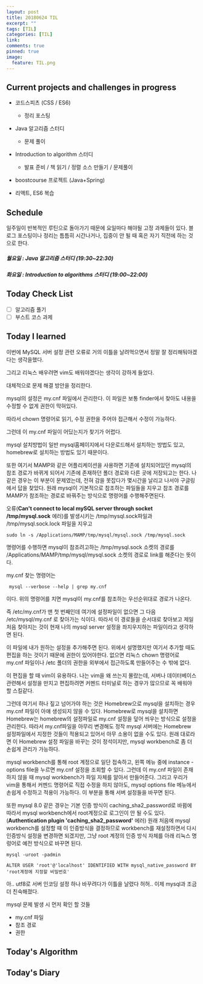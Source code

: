 ```yaml
---
layout: post
title: 20180624 TIL
excerpt: ""
tags: [TIL]
categories: [TIL]
link:
comments: true
pinned: true
image:
  feature: TIL.png
---
```


## Current projects and challenges in progress

- 코드스피츠 (CSS / ES6)

  - 정리 포스팅

- Java 알고리즘 스터디 

  - 문제 풀이

- Introduction to algorithm 스터디

  - 발표 준비 / 책 읽기 / 정렬 소스 만들기 / 문제풀이

- boostcourse 프로젝트 (Java+Spring)

- 리액트, ES6 복습

  

## Schedule

일주일이 반복적인 루틴으로 돌아가기 때문에 요일마다 해야될 고정 과제들이 있다. 블로그 포스팅이나 정리는 틈틈히 시간나거나, 집중이 안 될 때 혹은 자기 직전에 하는 것으로 한다.

##### 월요일 : Java 알고리즘 스터디  (19:30~22:30)

##### 화요일 : Introduction to algorithms 스터디 (19:00~22:00)

## Today Check List

- [ ] 알고리즘 풀기
- [ ] 부스트 코스 과제

## Today I learned

이번에 MySQL 서버 설정 관련 오류로 거의 이틀을 날려먹으면서 정말 잘 정리해둬야겠다는 생각을했다.

그리고 리눅스 배우려면 vim도 배워야겠다는 생각이 강하게 들었다.



대체적으로 문제 해결 방안을 정리한다.

mysql의 설정은 my.cnf 파일에서 관리한다. 이 파일은 보통 finder에서 찾아도 내용을 수정할 수 없게 권한이 막혀있다. 

따라서 chown 명령어로 읽기, 수정 권한을 주어야 접근해서 수정이 가능하다.

그런데 이 my.cnf 파일이 어딨는지가 찾기가 어렵다.

mysql 설치방법이 일반 mysql홈페이지에서 다운로드해서 설치하는 방법도 있고, homebrew로 설치하는 방법도 있기 때문이다.

또한 여기서 MAMP와 같은 어플리케이션을 사용하면 기존에 설치되어있던 mysql의 참조 경로가 바뀌게 되어서 기존에 존재하던 폴더 경로와 다른 곳에 저장되고는 한다. 나 같은 경우는 이 부분이 문제였는데, 전혀 감을 못잡다가 몇시간을 날리고 나서야 구글링에서 답을 찾았다. 원래 mysql이 기본적으로 참조하는 파일들을 지우고 참조 경로를 MAMP가 참조하는 경로로 바꿔주는 방식으로 명령어를 수행해주면된다.

오류(**Can't connect to local mySQL server through socket /tmp/mysql.sock** 에러)를 발생시키는 /tmp/mysql.sock파일과 /tmp/mysql.sock.lock 파일을 지우고

```sudo ln -s /Applications/MAMP/tmp/mysql/mysql.sock /tmp/mysql.sock ```

명령어를 수행하면 mysql이 참조려고하는 /tmp/mysql.sock 소켓의 경로를 /Applications/MAMP/tmp/mysql/mysql.sock 소켓의 경로로 link를 해준다는 뜻이다.

my.cnf 찾는 명령어는

``` mysql --verbose --help | grep my.cnf ```

이다. 위의 명령어를 치면 mysql이 my.cnf를 참조하는 우선순위대로 경로가 나온다.

즉 /etc/my.cnf가 맨 첫 번째인데 여기에 설정파일이 없으면 그 다음 /etc/mysql/my.cnf 로 찾아가는 식이다. 따라서 이 경로들을 순서대로 찾아보고 제일 처음 찾아지는 것이 현재 나의 mysql server 설정을 좌지우지하는 파일이라고 생각하면 된다.

이 파일에 내가 원하는 설정을 추가해주면 된다. 위에서 설명했지만 여기서 추가할 때도 편집을 하는 것이기 때문에 권한이 있어야한다. 없으면 리눅스 chown 명령어로 my.cnf 파일이나 /etc 폴더의 권한을 외부에서 접근하도록 만들어주는 수 밖에 없다.

이 편집을 할 때 vim이 유용하다. 나는 vim을 왜 쓰는지 몰랐는데, 서버나 데이터베이스 관련해서 설정을 만지고 편집하려면 커멘드 터미널로 하는 경우가 많으므로 꼭 배워야 할 스킬같다.

그런데 여기서 하나 짚고 넘어가야 하는 것은 Homebrew으로 mysql을 설치하는 경우 my.cnf 파일이 아얘 생성되지 않을 수 있다. Homebrew로 mysql을 설치하면 Homebrew는 homebrew의 설정파일로 my.cnf 설정을 덮어 씌우는 방식으로 설정을 관리한다. 따라서 my.cnf파일을 아무리 변경해도 정작 mysql 서버에는 Homebrew 설정파일에서 지정한 것들이 적용되고 있어서 아무 소용이 없을 수도 있다. 원래 대로라면 이 Homebrew 설정 파일을 바꾸는 것이 정석이지만, mysql workbench로 좀 더 손쉽게 관리가 가능하다.

mysql workbench를 통해 root 계정으로 일단 접속하고, 왼쪽 메뉴 중에 instance - options file을 누르면 my.cnf 설정을 조회할 수 있다. 그런데 이 my.cnf 파일이 존재하지 않을 때 mysql workbench가 파일 자체를 알아서 만들어준다. 그리고 우리가 vim을 통해서 커멘드 명령어로 직접 수정을 하지 않아도, mysql options file 메뉴에서 손쉽게 수정하고 적용이 가능하다. 이 부분을 통해 서버 설정들을 바꾸면 된다.

또한 mysql 8.0 같은 경우는 기본 인증 방식이 caching_sha2_password로 바뀜에 따라서 mysql workbench에서 root계정으로 로그인이 안 될 수도 있다.(**Authentication plugin 'caching_sha2_password'** 에러) 원래 처음에 mysql workbench를 설정할 때 이 인증방식을 결정하므로 workbench를 재설정하면서 다시 인증방식 설정을 변경하면 되겠지만, 그냥 root 계정의 인증 방식 자체를 아래 리눅스 명렁어로 예전 방식으로 바꾸면 된다.

```mysql -uroot -padmin```

```ALTER USER 'root'@'localhost' IDENTIFIED WITH mysql_native_password BY 'root계정에 지정할 비밀번호'```

아.. utf8로 서버 인코딩 설정 하나 바꾸려다가 이틀을 날렸다 허허.. 이제 mysql과 조금 더 친숙해졌다.



mysql 문제 발생 시 먼저 확인 할 것들

* my.cnf 파일
* 참조 경로
* 권한



## Today's Algorithm



## Today's Diary

